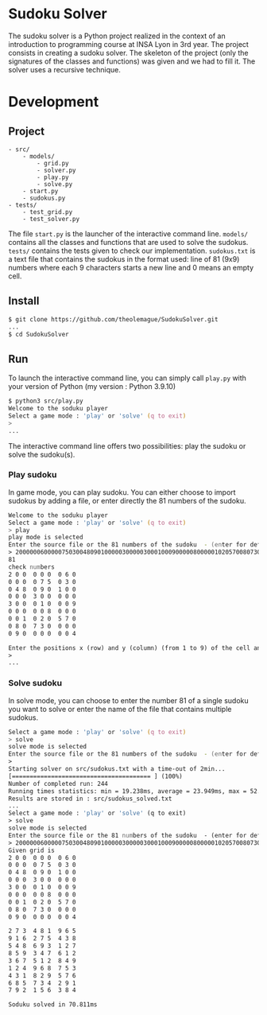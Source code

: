 # Sudoku Solver
The sudoku solver is a Python project realized in the context of an introduction to programming course at INSA Lyon in 3rd year. The project consists in creating a sudoku solver. The skeleton of the project (only the signatures of the classes and functions) was given and we had to fill it. The solver uses a recursive technique.

# Development
## Project
```
- src/
    - models/
        - grid.py
        - solver.py
        - play.py
        - solve.py
    - start.py
    - sudokus.py
- tests/
    - test_grid.py
    - test_solver.py
```
The file `start.py` is the launcher of the interactive command line. `models/` contains all the classes and functions that are used to solve the sudokus. `tests/` contains the tests given to check our implementation. `sudokus.txt` is a text file that contains the sudokus in the format used: line of 81 (9x9) numbers where each 9 characters starts a new line and 0 means an empty cell.
## Install
```zsh
$ git clone https://github.com/theolemague/SudokuSolver.git
...
$ cd SudokuSolver
```
## Run
To launch the interactive command line, you can simply call `play.py` with your version of Python (my version : Python 3.9.10)
```zsh
$ python3 src/play.py
Welcome to the soduku player
Select a game mode : 'play' or 'solve' (q to exit)
> 
...
```
The interactive command line offers two possibilities: play the sudoku or solve the sudoku(s).
### Play sudoku
In game mode, you can play sudoku. You can either choose to import sudokus by adding a file, or enter directly the 81 numbers of the sudoku.
```zsh
Welcome to the soduku player
Select a game mode : 'play' or 'solve' (q to exit)
> play
play mode is selected
Enter the source file or the 81 numbers of the sudoku  - (enter for default :sudokus.txt)
> 200000060000075030048090100000300000300010009000008000001020570080730000090000004
81
check numbers
2 0 0  0 0 0  0 6 0 
0 0 0  0 7 5  0 3 0 
0 4 8  0 9 0  1 0 0 
0 0 0  3 0 0  0 0 0 
3 0 0  0 1 0  0 0 9 
0 0 0  0 0 8  0 0 0 
0 0 1  0 2 0  5 7 0 
0 8 0  7 3 0  0 0 0 
0 9 0  0 0 0  0 0 4 

Enter the positions x (row) and y (column) (from 1 to 9) of the cell and the value v (from 1 to 9) following the format: xyv (q to exit)
> 
...
```
### Solve sudoku
In solve mode, you can choose to enter the number 81 of a single sudoku you want to solve or enter the name of the file that contains multiple sudokus.
```zsh
Select a game mode : 'play' or 'solve' (q to exit)
> solve
solve mode is selected
Enter the source file or the 81 numbers of the sudoku  - (enter for default :sudokus.txt)
> 
Starting solver on src/sudokus.txt with a time-out of 2min...
[======================================= ] (100%)
Number of completed run: 244
Running times statistics: min = 19.238ms, average = 23.949ms, max = 52.701ms
Results are stored in : src/sudokus_solved.txt
...
Select a game mode : 'play' or 'solve' (q to exit)
> solve
solve mode is selected
Enter the source file or the 81 numbers of the sudoku  - (enter for default :sudokus.txt)
> 200000060000075030048090100000300000300010009000008000001020570080730000090000004
Given grid is
2 0 0  0 0 0  0 6 0 
0 0 0  0 7 5  0 3 0 
0 4 8  0 9 0  1 0 0 
0 0 0  3 0 0  0 0 0 
3 0 0  0 1 0  0 0 9 
0 0 0  0 0 8  0 0 0 
0 0 1  0 2 0  5 7 0 
0 8 0  7 3 0  0 0 0 
0 9 0  0 0 0  0 0 4 

2 7 3  4 8 1  9 6 5 
9 1 6  2 7 5  4 3 8 
5 4 8  6 9 3  1 2 7 
8 5 9  3 4 7  6 1 2 
3 6 7  5 1 2  8 4 9 
1 2 4  9 6 8  7 5 3 
4 3 1  8 2 9  5 7 6 
6 8 5  7 3 4  2 9 1 
7 9 2  1 5 6  3 8 4 

Soduku solved in 70.811ms
```
